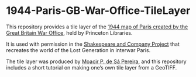 # 1944-Paris-GB-War-Office-TileLayer 

This repository provides a tile layer of the [1944 map of Paris created by the
Great Britain War
Office](https://maps.princeton.edu/catalog/princeton-2r36tz994), held by
Princeton Libraries.

It is used with permission in the [Shakespeare and Company
Project](https://shakespeareandco.princeton.edu/) that recreates the world of
the Lost Generation in interwar Paris. 

The tile layer was produced by [Moacir P. de Sá
Pereira](http://github.com/muziejus), and this repository includes a short
tutorial on making one’s own tile layer from a GeoTIFF.
